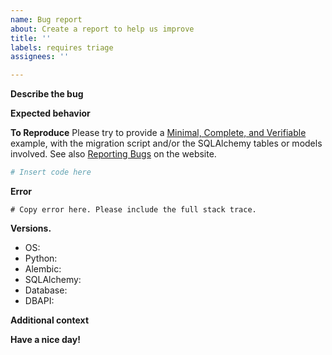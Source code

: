 ```yaml
---
name: Bug report
about: Create a report to help us improve
title: ''
labels: requires triage
assignees: ''

---
```


**Describe the bug**
<!-- A clear and concise description of what the bug is. -->

**Expected behavior**
<!-- A clear and concise description of what you expected to happen. -->

**To Reproduce**
Please try to provide a [Minimal, Complete, and Verifiable](http://stackoverflow.com/help/mcve) example, with the migration script and/or the SQLAlchemy tables or models involved.
See also [Reporting Bugs](https://www.sqlalchemy.org/participate.html#bugs) on the website.

```py
# Insert code here
```

**Error**

```
# Copy error here. Please include the full stack trace.
```

**Versions.**
 - OS: 
 - Python:
 - Alembic:
 - SQLAlchemy:
 - Database:
 - DBAPI:

**Additional context**
<!-- Add any other context about the problem here. -->

**Have a nice day!**
